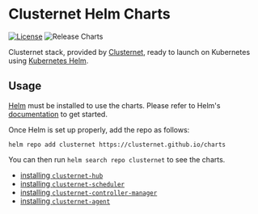# Clusternet Helm Charts

[![License](https://img.shields.io/badge/License-Apache%202.0-blue.svg)](https://opensource.org/licenses/Apache-2.0)
![Release Charts](https://github.com/clusternet/charts/workflows/Release%20Charts/badge.svg?branch=main)

Clusternet stack, provided by [Clusternet](https://github.com/clusternet), ready to launch on Kubernetes
using [Kubernetes Helm](https://github.com/helm/helm).

## Usage

[Helm](https://helm.sh) must be installed to use the charts. Please refer to
Helm's [documentation](https://helm.sh/docs/) to get started.

Once Helm is set up properly, add the repo as follows:

```console
helm repo add clusternet https://clusternet.github.io/charts
```

You can then run `helm search repo clusternet` to see the charts.

- [installing `clusternet-hub`](./charts/clusternet-hub)
- [installing `clusternet-scheduler`](./charts/clusternet-scheduler)
- [installing `clusternet-controller-manager`](./charts/clusternet-controller-manager)
- [installing `clusternet-agent`](./charts/clusternet-agent)
